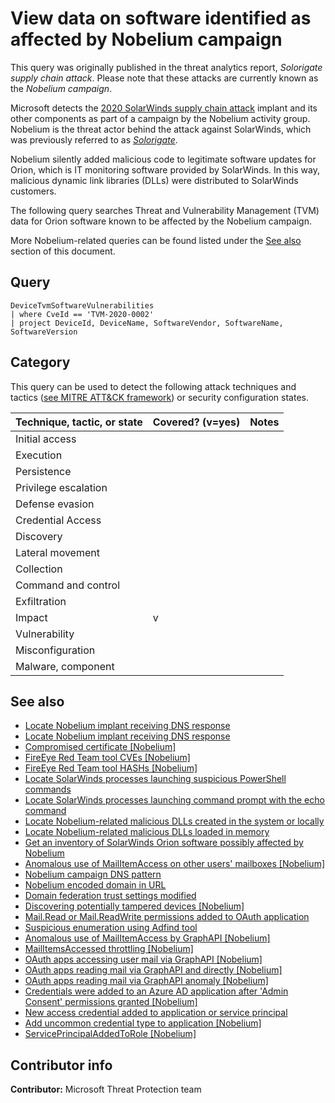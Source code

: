 # View data on software identified as affected by Nobelium campaign

This query was originally published in the threat analytics report, *Solorigate supply chain attack*. Please note that these attacks are currently known as the *Nobelium campaign*.

Microsoft detects the [2020 SolarWinds supply chain attack](https://msrc-blog.microsoft.com/2020/12/13/customer-guidance-on-recent-nation-state-cyber-attacks/) implant and its other components as part of a campaign by the Nobelium activity group. Nobelium is the threat actor behind the attack against SolarWinds, which was previously referred to as [*Solorigate*](https://www.microsoft.com/security/blog/2020/12/18/analyzing-solorigate-the-compromised-dll-file-that-started-a-sophisticated-cyberattack-and-how-microsoft-defender-helps-protect/).

 Nobelium silently added malicious code to legitimate software updates for Orion, which is IT monitoring software provided by SolarWinds. In this way, malicious dynamic link libraries (DLLs) were distributed to SolarWinds customers.

The following query searches Threat and Vulnerability Management (TVM) data for Orion software known to be affected by the Nobelium campaign.

More Nobelium-related queries can be found listed under the [See also](#see-also) section of this document.

## Query

```kusto
DeviceTvmSoftwareVulnerabilities
| where CveId == 'TVM-2020-0002'
| project DeviceId, DeviceName, SoftwareVendor, SoftwareName, SoftwareVersion
```

## Category

This query can be used to detect the following attack techniques and tactics ([see MITRE ATT&CK framework](https://attack.mitre.org/)) or security configuration states.

| Technique, tactic, or state | Covered? (v=yes) | Notes |
|------------------------|----------|-------|
| Initial access |  |  |
| Execution |  |  |
| Persistence |  |  |
| Privilege escalation |  |  |
| Defense evasion |  |  |
| Credential Access |  |  |
| Discovery |  |  |
| Lateral movement |  |  |
| Collection |  |  |
| Command and control |  |  |
| Exfiltration |  |  |
| Impact | v |  |
| Vulnerability |  |  |
| Misconfiguration |  |  |
| Malware, component |  |  |

## See also

* [Locate Nobelium implant receiving DNS response](./c2-lookup-from-nonbrowser[Nobelium].md)
* [Locate Nobelium implant receiving DNS response](./c2-lookup-response[Nobelium].md)
* [Compromised certificate [Nobelium]](./compromised-certificate[Nobelium].md)
* [FireEye Red Team tool CVEs [Nobelium]](./fireeye-red-team-tools-CVEs%20[Nobelium].md)
* [FireEye Red Team tool HASHs [Nobelium]](./fireeye-red-team-tools-HASHs%20[Nobelium].md)
* [Locate SolarWinds processes launching suspicious PowerShell commands](./launching-base64-powershell[Nobelium].md)
* [Locate SolarWinds processes launching command prompt with the echo command](./launching-cmd-echo[Nobelium].md)
* [Locate Nobelium-related malicious DLLs created in the system or locally](./locate-dll-created-locally[Nobelium].md)
* [Locate Nobelium-related malicious DLLs loaded in memory](./locate-dll-loaded-in-memory[Nobelium].md)
* [Get an inventory of SolarWinds Orion software possibly affected by Nobelium](./possible-affected-software-orion[Nobelium].md)
* [Anomalous use of MailItemAccess on other users' mailboxes [Nobelium]](../Collection/Anomaly%20of%20MailItemAccess%20by%20Other%20Users%20Mailbox%20[Nobelium].md)
* [Nobelium campaign DNS pattern](../Command%20and%20Control/DNSPattern%20[Nobelium].md)
* [Nobelium encoded domain in URL](../Command%20and%20Control/EncodedDomainURL%20[Nobelium].md)
* [Domain federation trust settings modified](../Defense%20evasion/ADFSDomainTrustMods[Nobelium].md)
* [Discovering potentially tampered devices [Nobelium]](../Defense%20evasion/Discovering%20potentially%20tampered%20devices%20[Nobelium].md)
* [Mail.Read or Mail.ReadWrite permissions added to OAuth application](../Defense%20evasion/MailPermissionsAddedToApplication[Nobelium].md)
* [Suspicious enumeration using Adfind tool](../Discovery/SuspiciousEnumerationUsingAdfind[Nobelium].md)
* [Anomalous use of MailItemAccess by GraphAPI [Nobelium]](../Exfiltration/Anomaly%20of%20MailItemAccess%20by%20GraphAPI%20[Nobelium].md)
* [MailItemsAccessed throttling [Nobelium]](../Exfiltration/MailItemsAccessed%20Throttling%20[Nobelium].md)
* [OAuth apps accessing user mail via GraphAPI [Nobelium]](../Exfiltration/OAuth%20Apps%20accessing%20user%20mail%20via%20GraphAPI%20[Nobelium].md)
* [OAuth apps reading mail via GraphAPI and directly [Nobelium]](../Exfiltration/OAuth%20Apps%20reading%20mail%20both%20via%20GraphAPI%20and%20directly%20[Nobelium].md)
* [OAuth apps reading mail via GraphAPI anomaly [Nobelium]](../Exfiltration/OAuth%20Apps%20reading%20mail%20via%20GraphAPI%20anomaly%20[Nobelium].md)
* [Credentials were added to an Azure AD application after 'Admin Consent' permissions granted [Nobelium]](../Persistence/CredentialsAddAfterAdminConsentedToApp[Nobelium].md)
* [New access credential added to application or service principal](../Persistence/NewAppOrServicePrincipalCredential[Nobelium].md)
* [Add uncommon credential type to application [Nobelium]](../Privilege%20escalation/Add%20uncommon%20credential%20type%20to%20application%20[Nobelium].md)
* [ServicePrincipalAddedToRole [Nobelium]](../Privilege%20escalation/ServicePrincipalAddedToRole%20[Nobelium].md)

## Contributor info

**Contributor:** Microsoft Threat Protection team
